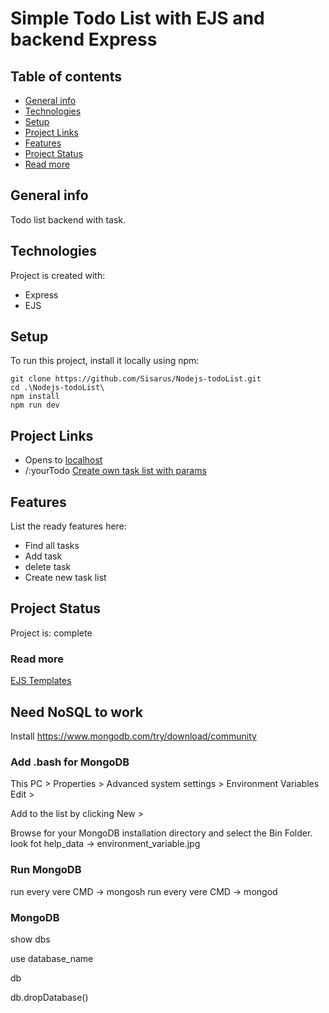 # Simple Todo List with EJS and backend Express

## Table of contents
* [General info](#general-info)
* [Technologies](#technologies)
* [Setup](#setup)
* [Project Links](#project-links)
* [Features](#features)
* [Project Status](#project-status)
* [Read more](#read-more)

## General info
Todo list backend with task. 

## Technologies
Project is created with:
 * Express
 * EJS

## Setup
To run this project, install it locally using npm:
```
git clone https://github.com/Sisarus/Nodejs-todoList.git
cd .\Nodejs-todoList\
npm install
npm run dev
```

## Project Links

* Opens to [localhost](http://localhost:3000)
* /:yourTodo [Create own task list with params](http://localhost:3000/MyOwnlist)

## Features
List the ready features here:

 * Find all tasks
 * Add task
 * delete task
 * Create new task list

## Project Status
Project is: complete

<!-- in progress / complete / no longer being worked on. If you are no longer working on it, provide reasons why. -->

### Read more

[EJS Templates](https://ejs.co/)

## Need NoSQL to work

Install https://www.mongodb.com/try/download/community

### Add .bash for MongoDB

This PC > Properties > Advanced system settings > Environment Variables
Edit >

Add to the list by clicking New >

Browse for your MongoDB installation directory and select the Bin Folder.
look fot help_data -> environment_variable.jpg

### Run MongoDB

run every vere CMD -> mongosh
run every vere CMD -> mongod

### MongoDB

show dbs

use database_name

db

db.dropDatabase()
